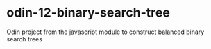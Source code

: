 # odin-12-binary-search-tree
Odin project from the javascript module to construct balanced binary search trees
